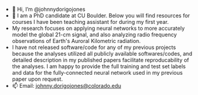 - 👋 Hi, I’m @johnnydorigojones
- 👀 I am a PhD candidate at CU Boulder. Below you will find resources for courses I have been teaching assistant for during my first year.
- My research focuses on applying neural networks to more accurately model the global 21-cm signal, and also analyzing radio frequency observations of Earth's Auroral Kilometric radiation.
- I have not released software/code for any of my previous projects because the analyses utilized all publicly available softwares/codes, and detailed description in my published papers facilitate reproducability of the analyses. I am happy to provide the full training and test set labels and data for the fully-connected neural network used in my previous paper upon request.
- 📫 Email: johnny.dorigojones@colorado.edu
